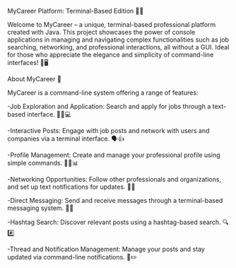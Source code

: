 MyCareer Platform: Terminal-Based Edition 🚀💼

Welcome to MyCareer – a unique, terminal-based professional platform created with Java. 
This project showcases the power of console applications in managing and navigating complex functionalities such as job searching, networking, and professional interactions, all without a GUI. 
Ideal for those who appreciate the elegance and simplicity of command-line interfaces! 🌟🖥️

About MyCareer 🤔

MyCareer is a command-line system offering a range of features:

-Job Exploration and Application: Search and apply for jobs through a text-based interface. 🕵️‍♂️💻

-Interactive Posts: Engage with job posts and network with users and companies via a terminal interface. 🗣️👍

-Profile Management: Create and manage your professional profile using simple commands. 🙍‍♂️📊

-Networking Opportunities: Follow other professionals and organizations, and set up text notifications for updates. 🤝📲

-Direct Messaging: Send and receive messages through a terminal-based messaging system. 💬📩

-Hashtag Search: Discover relevant posts using a hashtag-based search. 🔍#️⃣

-Thread and Notification Management: Manage your posts and stay updated via command-line notifications. 🧵✏️
